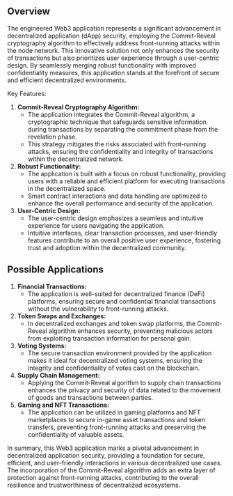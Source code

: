 ## Overview

The engineered Web3 application represents a significant advancement in decentralized application (dApp) security, employing the Commit-Reveal cryptography algorithm to effectively address front-running attacks within the node network. This innovative solution not only enhances the security of transactions but also prioritizes user experience through a user-centric design. By seamlessly merging robust functionality with improved confidentiality measures, this application stands at the forefront of secure and efficient decentralized environments.

Key Features:

1. **Commit-Reveal Cryptography Algorithm:**
    - The application integrates the Commit-Reveal algorithm, a cryptographic technique that safeguards sensitive information during transactions by separating the commitment phase from the revelation phase.
    - This strategy mitigates the risks associated with front-running attacks, ensuring the confidentiality and integrity of transactions within the decentralized network.
2. **Robust Functionality:**
    - The application is built with a focus on robust functionality, providing users with a reliable and efficient platform for executing transactions in the decentralized space.
    - Smart contract interactions and data handling are optimized to enhance the overall performance and security of the application.
3. **User-Centric Design:**
    - The user-centric design emphasizes a seamless and intuitive experience for users navigating the application.
    - Intuitive interfaces, clear transaction processes, and user-friendly features contribute to an overall positive user experience, fostering trust and adoption within the decentralized community.

## Possible Applications

1. **Financial Transactions:**
    - The application is well-suited for decentralized finance (DeFi) platforms, ensuring secure and confidential financial transactions without the vulnerability to front-running attacks.
2. **Token Swaps and Exchanges:**
    - In decentralized exchanges and token swap platforms, the Commit-Reveal algorithm enhances security, preventing malicious actors from exploiting transaction information for personal gain.
3. **Voting Systems:**
    - The secure transaction environment provided by the application makes it ideal for decentralized voting systems, ensuring the integrity and confidentiality of votes cast on the blockchain.
4. **Supply Chain Management:**
    - Applying the Commit-Reveal algorithm to supply chain transactions enhances the privacy and security of data related to the movement of goods and transactions between parties.
5. **Gaming and NFT Transactions:**
    - The application can be utilized in gaming platforms and NFT marketplaces to secure in-game asset transactions and token transfers, preventing front-running attacks and preserving the confidentiality of valuable assets.

In summary, this Web3 application marks a pivotal advancement in decentralized application security, providing a foundation for secure, efficient, and user-friendly interactions in various decentralized use cases. The incorporation of the Commit-Reveal algorithm adds an extra layer of protection against front-running attacks, contributing to the overall resilience and trustworthiness of decentralized ecosystems.
